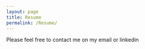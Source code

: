 ```yaml
---
layout: page
title: Resume
permalink: /Resume/
---
```


Please feel free to contact me on my email or linkedin
